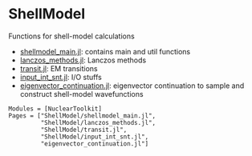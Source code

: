 # ShellModel

Functions for shell-model calculations
- [shellmodel_main.jl](../../src/ShellModel/shellmodel_main.jl): contains main and util functions 
- [lanczos_methods.jl](../../src/ShellModel/lanczos_methods.jl): Lanczos methods
- [transit.jl](../../src/ShellModel/transit.jl): EM transitions
- [input_int_snt.jl](../../src/ShellModel/input_int_snt.jl): I/O stuffs
- [eigenvector_continuation.jl](../../src/ShellModel/eigenvector_continuation.jl): eigenvector continuation to sample and construct shell-model wavefunctions


```@autodocs
Modules = [NuclearToolkit]
Pages = ["ShellModel/shellmodel_main.jl",
         "ShellModel/lanczos_methods.jl",
         "ShellModel/transit.jl",
         "ShellModel/input_int_snt.jl",
         "eigenvector_continuation.jl"]

``` 
